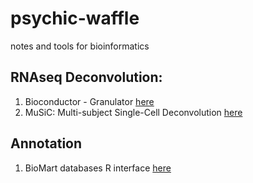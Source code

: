 # psychic-waffle
notes and tools for bioinformatics

## RNAseq Deconvolution:

1. Bioconductor - Granulator [here](https://www.bioconductor.org/packages/release/bioc/html/granulator.html)
2. MuSiC: Multi-subject Single-Cell Deconvolution [here](https://xuranw.github.io/MuSiC/articles/MuSiC.html)

## Annotation

1. BioMart databases R interface [here](https://bioconductor.org/packages/release/bioc/html/biomaRt.html)
